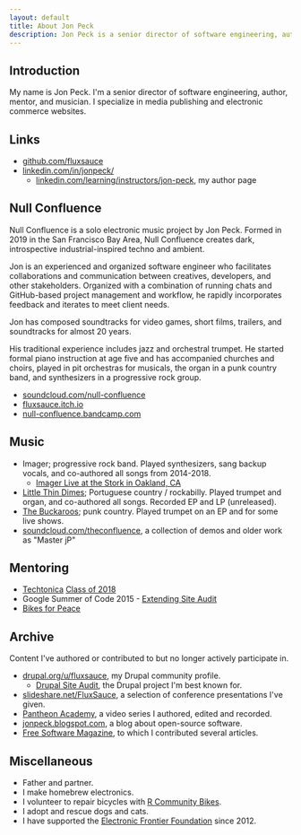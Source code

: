 ```yaml
---
layout: default
title: About Jon Peck
description: Jon Peck is a senior director of software engineering, author, mentor, and musician.
---
```

## Introduction

My name is Jon Peck. I'm a senior director of software engineering, author, mentor, and musician. I specialize in media publishing and electronic commerce websites.

## Links

* [github.com/fluxsauce](https://github.com/fluxsauce)
* [linkedin.com/in/jonpeck/](https://www.linkedin.com/in/jonpeck)
  * [linkedin.com/learning/instructors/jon-peck](https://www.linkedin.com/learning/instructors/jon-peck), my author page

## Null Confluence

Null Confluence is a solo electronic music project by Jon Peck. Formed in 2019 in the San Francisco Bay Area, Null Confluence creates dark, introspective industrial-inspired techno and ambient.

Jon is an experienced and organized software engineer who facilitates collaborations and communication between creatives, developers, and other stakeholders. Organized with a combination of running chats and GitHub-based project management and workflow, he rapidly incorporates feedback and iterates to meet client needs.

Jon has composed soundtracks for video games, short films, trailers, and soundtracks for almost 20 years.

His traditional experience includes jazz and orchestral trumpet. He started formal piano instruction at age five and has accompanied churches and choirs, played in pit orchestras for musicals, the organ in a punk country band, and synthesizers in a progressive rock group.

* [soundcloud.com/null-confluence](https://soundcloud.com/null-confluence/)
* [fluxsauce.itch.io](https://fluxsauce.itch.io/)
* [null-confluence.bandcamp.com](https://null-confluence.bandcamp.com/)

## Music

* Imager; progressive rock band. Played synthesizers, sang backup vocals, and co-authored all songs from 2014-2018.
  * [Imager Live at the Stork in Oakland, CA](https://soundcloud.com/imager-music/imager-live-stork-oakland-ca-may-28-2016)
* [Little Thin Dimes](https://littlethindimes.bandcamp.com/); Portuguese country / rockabilly. Played trumpet and organ, and co-authored all songs. Recorded EP and LP (unreleased).
* [The Buckaroos](https://thefuckingbuckaroos.bandcamp.com/album/los-pinches-vaqueroos-puro-pinchi-pari); punk country. Played trumpet on an EP and for some live shows.
* [soundcloud.com/theconfluence](https://soundcloud.com/theconfluence), a collection of demos and older work as "Master jP"

## Mentoring

* [Techtonica](https://techtonica.org/) [Class of 2018](https://medium.com/techtonica/techtonicas-apprentices-are-ready-for-liftoff-976cf1b9e7d2)
* Google Summer of Code 2015 - [Extending Site Audit](https://www.google-melange.com/archive/gsoc/2015/orgs/drupal/projects/shivanshuag.html)
* [Bikes for Peace](https://www.peacecouncil.net/bikes4peace)

## Archive

Content I've authored or contributed to but no longer actively participate in.

* [drupal.org/u/fluxsauce](https://www.drupal.org/u/fluxsauce), my Drupal community profile.
  * [Drupal Site Audit](https://drupal.org/project/site_audit), the Drupal project I'm best known for.
* [slideshare.net/FluxSauce](https://www.slideshare.net/FluxSauce/presentations), a selection of conference presentations I've given.
* [Pantheon Academy](https://www.youtube.com/watch?v=UZgMQ7DIxo8&list=PL06Pxw-jVkN085OawfNr0m3ztnffkZSST), a video series I authored, edited and recorded.
* [jonpeck.blogspot.com](https://jonpeck.blogspot.com/), a blog about open-source software.
* [Free Software Magazine](http://freesoftwaremagazine.com/authors/Jon%20Peck/), to which I contributed several articles.

## Miscellaneous

* Father and partner.
* I make homebrew electronics.
* I volunteer to repair bicycles with [R Community Bikes](https://www.rcommunitybikes.net/).
* I adopt and rescue dogs and cats.
* I have supported the [Electronic Frontier Foundation](https://www.eff.org/) since 2012.

